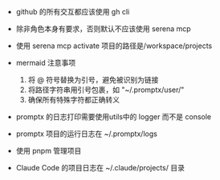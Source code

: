 - github 的所有交互都应该使用 gh cli
- 除非角色本身有要求，否则默认不应该使用 serena mcp
- 使用 serena mcp activate 项目的路径是/workspace/projects
- mermaid 注意事项
  1. 将 @ 符号替换为引号，避免被识别为链接
  2. 将路径字符串用引号包裹，如 "~/.promptx/user/"
  3. 确保所有特殊字符都正确转义

- promptx 的日志打印需要使用utils中的 logger 而不是 console
- promptx 项目的运行日志在 ~/.promptx/logs

- 使用 pnpm 管理项目

- Claude Code 的项目日志在 ~/.claude/projects/ 目录
